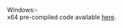 Windows:-</br>
x64 pre-compiled code available [here](https://drive.google.com/file/d/1X24SVV6YL2dsPxcXdbANWUBzT-r7lIct/view?usp=sharing).
